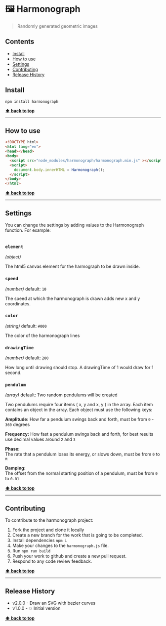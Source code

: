 🖼 Harmonograph
==============

> Randomly generated geometric images


## Contents

* [Install](#install)
* [How to use](#use)
* [Settings](#settings)
* [Contributing](#contributing)
* [Release History](#release-history)


## Install

```shell
npm install harmonograph
```


**[⬆ back to top](#contents)**


----------------------------------------------------------------------------------------------------------------------------------------------------------------


## How to use

```html
<!DOCTYPE html>
<html lang="en">
<head></head>
<body>
  <script src="node_modules/harmonograph/harmonograph.min.js" ></script>
  <script>
    document.body.innerHTML = Harmonograph();
  </script>
</body>
</html>
```

**[⬆ back to top](#contents)**


----------------------------------------------------------------------------------------------------------------------------------------------------------------


## Settings

You can change the settings by adding values to the Harmonograph function. For example:

```js

```


### `element`
_(object)_

The html5 canvas element for the harmograph to be drawn inside.


### `speed`
_(number)_
default: `10`

The speed at which the harmonograph is drawn adds new x and y coordinates.


### `color`
_(string)_
default: `#000`

The color of the harmonograph lines


### `drawingTime`
_(number)_
default: `200`

How long until drawing should stop. A drawingTime of 1 would draw for 1 second.


### `pendulum`
_(array)_
default: Two random pendulums will be created

Two pendulums require four items ( x, y and x, y ) in the array. Each item contains an object in the array. Each object must use the following keys:

**Amplitude:** 
How far a pendulum swings back and forth, must be from `0` - `360` degrees

**Frequency:** 
How fast a pendulum swings back and forth, for best results use decimal values around `2` and `3`

**Phase:**     
The rate that a pendulum loses its energy, or slows down, must be from `0` to `π`

**Damping:**   
The offset from the normal starting position of a pendulum, must be from `0` to `0.01`


**[⬆ back to top](#contents)**


----------------------------------------------------------------------------------------------------------------------------------------------------------------


## Contributing

To contribute to the harmonograph project:
1. Fork the project and clone it locally
1. Create a new branch for the work that is going to be completed.
1. Install dependencies `npm i`
1. Make your changes to the `harmonograph.js` file.
1. Run `npm run build`
1. Push your work to github and create a new pull request.
1. Respond to any code review feedback.

**[⬆ back to top](#contents)**


----------------------------------------------------------------------------------------------------------------------------------------------------------------

## Release History

* v2.0.0  - Draw an SVG with bezier curves 
* v1.0.0  - 💥 Initial version


**[⬆ back to top](#contents)**

